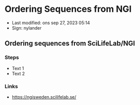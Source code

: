 # Ordering Sequences from NGI

- Last modified: ons sep 27, 2023  05:14
- Sign: nylander

## Ordering sequences from SciLifeLab/NGI

### Steps

- Text 1
- Text 2

### Links

- <https://ngisweden.scilifelab.se/>

